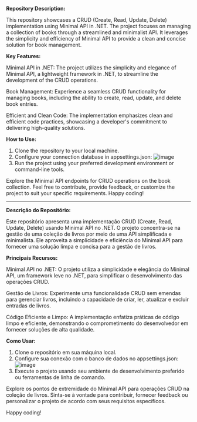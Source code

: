 **Repository Description:**

This repository showcases a CRUD (Create, Read, Update, Delete) implementation using Minimal API in .NET. The project focuses on managing a collection of books through a streamlined and minimalist API. It leverages the simplicity and efficiency of Minimal API to provide a clean and concise solution for book management.

**Key Features:**

Minimal API in .NET: The project utilizes the simplicity and elegance of Minimal API, a lightweight framework in .NET, to streamline the development of the CRUD operations.

Book Management: Experience a seamless CRUD functionality for managing books, including the ability to create, read, update, and delete book entries.

Efficient and Clean Code: The implementation emphasizes clean and efficient code practices, showcasing a developer's commitment to delivering high-quality solutions.

**How to Use:**

1. Clone the repository to your local machine.
2. Configure your connection database in appsettings.json:
![image](https://github.com/Nicholas-Cardoso/MinimalAPI/assets/114934513/3c013037-4a34-4056-b1c3-c30e8473bd67)
3. Run the project using your preferred development environment or command-line tools.

Explore the Minimal API endpoints for CRUD operations on the book collection.
Feel free to contribute, provide feedback, or customize the project to suit your specific requirements.
Happy coding!

---------------------------------------------------------------------------------------------------------------------------------------------------------------------------------------------------------------------------------------------------------------

**Descrição do Repositório:**

Este repositório apresenta uma implementação CRUD (Create, Read, Update, Delete) usando Minimal API no .NET. O projeto concentra-se na gestão de uma coleção de livros por meio de uma API simplificada e minimalista. Ele aproveita a simplicidade e eficiência do Minimal API para fornecer uma solução limpa e concisa para a gestão de livros.

**Principais Recursos:**

Minimal API no .NET: O projeto utiliza a simplicidade e elegância do Minimal API, um framework leve no .NET, para simplificar o desenvolvimento das operações CRUD.

Gestão de Livros: Experimente uma funcionalidade CRUD sem emendas para gerenciar livros, incluindo a capacidade de criar, ler, atualizar e excluir entradas de livros.

Código Eficiente e Limpo: A implementação enfatiza práticas de código limpo e eficiente, demonstrando o comprometimento do desenvolvedor em fornecer soluções de alta qualidade.

**Como Usar:**

1. Clone o repositório em sua máquina local.
2. Configure sua conexão com o banco de dados no appsettings.json:
![image](https://github.com/Nicholas-Cardoso/MinimalAPI/assets/114934513/3c013037-4a34-4056-b1c3-c30e8473bd67)
3. Execute o projeto usando seu ambiente de desenvolvimento preferido ou ferramentas de linha de comando.

Explore os pontos de extremidade do Minimal API para operações CRUD na coleção de livros.
Sinta-se à vontade para contribuir, fornecer feedback ou personalizar o projeto de acordo com seus requisitos específicos.

Happy coding!
